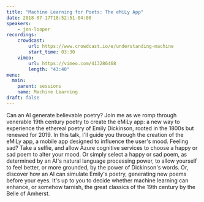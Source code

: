 ```yaml
---
title: "Machine Learning for Poets: The eMiLy App"
date: 2018-07-17T18:52:51-04:00
speakers:
    - jen-looper
recordings:
    crowdcast:
        url: https://www.crowdcast.io/e/understanding-machine
        start_time: 03:30
    vimeo:
        url: https://vimeo.com/413286468
        length: "43:40"
menu:
  main:
    parent: sessions
    name: Machine Learning
draft: false
---
```


Can an AI generate believable poetry? Join me as we romp through venerable 19th century poetry to create the eMiLy app: a new way to experience the ethereal poetry of Emily Dickinson, rooted in the 1800s but renewed for 2019. In this talk, I'll guide you through the creation of the eMiLy app, a mobile app designed to influence the user's mood. Feeling sad? Take a selfie, and allow Azure cognitive services to choose a happy or sad poem to alter your mood. Or simply select a happy or sad poem, as determined by an AI's natural language processing power, to allow yourself to feel better, or more grounded, by the power of Dickinson's words. Or, discover how an AI can simulate Emily's poetry, generating new poems before your eyes. It's up to you to decide whether machine learning can enhance, or somehow tarnish, the great classics of the 19th century by the Belle of Amherst.
